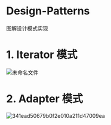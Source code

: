 # Design-Patterns
图解设计模式实现
# 1. Iterator 模式
![未命名文件](https://github.com/codeeeep/Design-Patterns/assets/95727071/b172ac86-b322-4ceb-ac1a-8f04e6ef9d84)

# 2. Adapter 模式
![341ead50679b0f2e010a211d47009ea](https://github.com/codeeeep/Design-Patterns/assets/95727071/9459b5a9-ea51-4137-aaef-a1a02eda8378)

